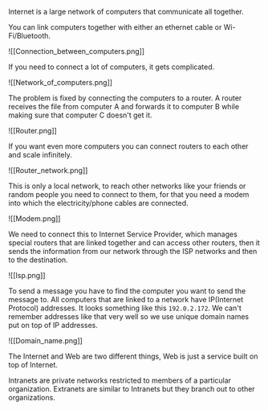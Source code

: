 Internet is a large network of computers that communicate all together.

You can link computers together with either an ethernet cable or Wi-Fi/Bluetooth.

![[Connection_between_computers.png]]

If you need to connect a lot of computers, it gets complicated.

![[Network_of_computers.png]]

The problem is fixed by connecting the computers to a router. A router receives the file from computer A and forwards it to computer B while making sure that computer C doesn't get it.

![[Router.png]]

If you want even more computers you can connect routers to each other and scale infinitely.

![[Router_network.png]]

This is only a local network, to reach other networks like your friends or random people you need to connect to them, for that you need a modem into which the electricity/phone cables are connected.

![[Modem.png]]

We need to connect this to Internet Service Provider, which manages special routers that are linked together and can access other routers, then it sends the information from our network through the ISP networks and then to the destination.

![[Isp.png]]

To send a message you have to find the computer you want to send the message to.
All computers that are linked to a network have IP(Internet Protocol) addresses. It looks something like this `192.0.2.172`. We can't remember addresses like that very well so we use unique domain names put on top of IP addresses.

![[Domain_name.png]]

The Internet and Web are two different things, Web is just a service built on top of Internet.

Intranets are private networks restricted to members of a particular organization.
Extranets are similar to Intranets but they branch out to other organizations.